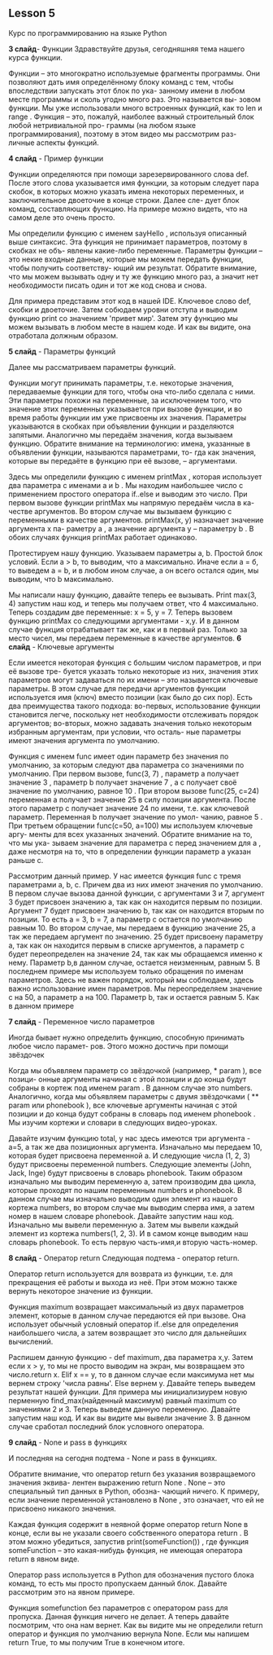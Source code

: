 ## Lesson 5

Курс по программированию на языке Python 

**3 слайд**- Функции
Здравствуйте друзья, сегодняшняя тема нашего курса функции.

Функции – это многократно используемые фрагменты программы. Они позволяют дать
имя определённому блоку команд с тем, чтобы впоследствии запускать этот блок по ука-
занному имени в любом месте программы и сколь угодно много раз. Это называется вы-
зовом функции. Мы уже использовали много встроенных функций, как то len и range .
Функция – это, пожалуй, наиболее важный строительный блок любой нетривиальной про-
граммы (на любом языке программирования), поэтому в этом видео мы рассмотрим раз-
личные аспекты функций.

**4 слайд** - Пример функции

Функции определяются при помощи зарезервированного слова def. После этого слова
указывается имя функции, за которым следует пара скобок, в которых можно указать
имена некоторых переменных, и заключительное двоеточие в конце строки. Далее сле-
дует блок команд, составляющих функцию. На примере можно видеть, что на самом деле
это очень просто.

Мы определили функцию с именем sayHello , используя описанный выше
синтаксис. Эта функция не принимает параметров, поэтому в скобках не объ-
явлены какие-либо переменные. Параметры функции – это некие входные
данные, которые мы можем передать функции, чтобы получить соответству-
ющий им результат. Обратите внимание, что мы можем вызывать одну и ту же функцию много
раз, а значит нет необходимости писать один и тот же код снова и снова.

Для примера представим этот код в нашей IDE. Ключевое слово def, скобки и двоеточие. Затем собюдаем уровни отступа и выводим функцию print со значением 'привет мир'. Затем эту функцию мы можем вызывать в любом месте в нашем коде. И как вы видите, она отработала должным образом.

**5 слайд** - Параметры функций

Далее мы рассматриваем параметры функций.

Функции могут принимать параметры, т.е. некоторые значения, передаваемые функции
для того, чтобы она что-либо сделала с ними. Эти параметры похожи на переменные, за
исключением того, что значение этих переменных указывается при вызове функции, и
во время работы функции им уже присвоены их значения.
Параметры указываются в скобках при объявлении функции и разделяются запятыми.
Аналогично мы передаём значения, когда вызываем функцию. Обратите внимание на
терминологию: имена, указанные в объявлении функции, называются параметрами, то-
гда как значения, которые вы передаёте в функцию при её вызове, – аргументами.

Здесь мы определили функцию с именем printMax , которая использует два
параметра с именами a и b . Мы находим наибольшее число с применением
простого оператора if..else и выводим это число.
При первом вызове функции printMax мы напрямую передаём числа в ка-
честве аргументов. Во втором случае мы вызываем функцию с переменными
в качестве аргументов. printMax(x, y) назначает значение аргумента x па-
раметру a , а значение аргумента y – параметру b . В обоих случаях функция
printMax работает одинаково.

Протестируем нашу функцию. Указываем параметры a, b. Простой блок условий. Если a > b, то выводим, что a максимально. Иначе если а = б, то выведем a = b, и в любом ином случае, а он всего остался один, мы выводим, что b максимально. 

Мы написали нашу функцию, давайте теперь ее вызывать. Print max(3, 4) запустим наш код, и теперь мы получаем ответ, что 4 максимально. Теперь создадим две переменные: x = 5, y = 7. Теперь вызовем функцию printMax со следующими аргументами - x,y. И в данном случае функция отрабатывает так же, как и в первый раз. Только за место чисел, мы передаем переменные в качестве аргументов.
**6 cлайд** - Ключевые аргументы

Если имеется некоторая функция с большим числом параметров, и при её вызове тре-
буется указать только некоторые из них, значения этих параметров могут задаваться по
их имени – это называется ключевые параметры. В этом случае для передачи аргументов
функции используется имя (ключ) вместо позиции (как было до сих пор).
Есть два преимущества такого подхода: во-первых, использование функции становится
легче, поскольку нет необходимости отслеживать порядок аргументов; во-вторых, можно
задавать значения только некоторым избранным аргументам, при условии, что осталь-
ные параметры имеют значения аргумента по умолчанию.

Функция с именем func имеет один параметр без значения по умолчанию, за
которым следуют два параметра со значениями по умолчанию.
При первом вызове, func(3, 7) , параметр a получает значение 3 , параметр
b получает значение 7 , а c получает своё значение по умолчанию, равное 10 .
При втором вызове func(25, c=24) переменная a получает значение 25 в
силу позиции аргумента. После этого параметр c получает значение 24 по
имени, т.е. как ключевой параметр. Переменная b получает значение по умол-
чанию, равное 5 .
При третьем обращении func(c=50, a=100) мы используем ключевые аргу-
менты для всех указанных значений. Обратите внимание на то, что мы ука-
зываем значение для параметра c перед значением для a , даже несмотря на
то, что в определении функции параметр a указан раньше c.

Рассмотрим данный пример. У нас имеется функция func  с тремя параметрами a, b, c. Причем два из них имеют значения по умолчанию. В первом случае вызова данной функции, с аргументами 3 и 7, аргумент 3 будет присвоен значению а, так как он находится первым по позиции. Аргумент 7 будет присвоен значению b, так как он находится вторым по позиции. То есть а = 3, b = 7, а параметр c остается по умолчанию равным 10. Во втором случае, мы передаем в функцию значение 25, а так же передаем аргумент по значению. 25 будет присвоену параметру a, так как он находится первым в списке аргументов, а параметр c будет переопределен на значение 24, так как мы обращаемся именно к нему. Параметр b,в данном случае, остается неизменным, равным 5. В последнем примере мы используем только обращения по именам параметров. Здесь не важен порядок, который мы соблюдаем, здесь важно использование имен параметров. Мы переопределяем значение c на 50, а параметр a на 100. Параметр b, так и остается равным 5. Как в данном примере
 
**7 слайд** - Переменное число параметров

Иногда бывает нужно определить функцию, способную принимать любое число парамет-
ров. Этого можно достичь при помощи звёздочек

Когда мы объявляем параметр со звёздочкой (например, * param ), все позици-
онные аргументы начиная с этой позиции и до конца будут собраны в кортеж
под именем param . В данном случае это numbers.
Аналогично, когда мы объявляем параметры с двумя звёздочками ( ** param или phonebook ),
все ключевые аргументы начиная с этой позиции и до конца будут собраны в
словарь под именем phonebook .
Мы изучим кортежи и словари в cледующих видео-уроках.

Давайте изучим функцию total, у нас здесь имеются три аргумента -a=5, а так же два позиционных аргумента. Изначально мы передаем 10, которая будет присвоена переменной a. И следующие числа (1, 2, 3) будут присвоены переменной numbers. Следующие элементы (John, Jack, Inge) будут присвоены в словарь phonebook. Таким образом изначально мы выводим переменную a, затем производим два цикла, которые проходят по нашим переменным numbers и phonebook. В данном случае мы изначально выводим один элемент из нашего кортежа numbers,  во втором случае мы выводим сперва имя, а затем номер в нашем словаре phonebook. Давайте запустим наш код. Изначально мы вывели переменную a. Затем мы вывели каждый элемент из кортежа numbers(1, 2, 3). И в самом конце выводим наш словарь phonebook. То есть первую часть-имя,и вторую часть-номер.

**8 слайд** - Оператор return
Следующая подтема - оператор return.

Оператор return используется для возврата из функции, т.е. для прекращения её работы
и выхода из неё. При этом можно также вернуть некоторое значение из функции.

Функция maximum возвращает максимальный из двух параметров элемент, которые в
данном случае передаются ей при вызове. Она использует обычный условный
оператор if..else для определения наибольшего числа, а затем возвращает
это число для дальнейших вычислений.

Распишем данную функцию - def maximum, два параметра x,y. Затем если x > y, то мы не просто выводим на экран, мы возвращаем это число.return x. Elif x == y, то в данном случае если максимума нет мы вернем строку 'числа равны'. Else вернем y. Давайте теперь выведем результат нашей функции. Для примера мы инициализиурем новую перменную find_max(найденный максимум) равный maximum со значениями 2 и 3. Теперь выведем данную переменную. Давайте запустим наш код. И как вы видите мы вывели значение 3. В данном случае сработал последний блок условного оператора.


**9 слайд** - None и pass в функциях

И последняя на сегодня подтема - None и pass в функциях.

Обратите внимание, что оператор return без указания возвращаемого значения эквива-
лентен выражению return None . None – это специальный тип данных в Python, обозна-
чающий ничего. К примеру, если значение переменной установлено в None , это означает,
что ей не присвоено никакого значения.

Каждая функция содержит в неявной форме оператор return None в конце, если вы
не указали своего собственного оператора return . В этом можно убедиться, запустив
print(someFunction()) , где функция someFunction – это какая-нибудь функция, не
имеющая оператора return в явном виде. 

Оператор pass используется в Python для обозначения пустого блока команд, то есть мы просто пропускаем данный блок. Давайте рассмотрим это на явном примере.

Функция somefunction без параметров с оператором pass для пропуска. Данная функция ничего не делает. А теперь давайте посмотрим, что она нам вернет. Как вы видите мы не определили return оператор и функция по умолчанию вернула None. Если мы напишем return True, то мы получим True в конечном итоге.

